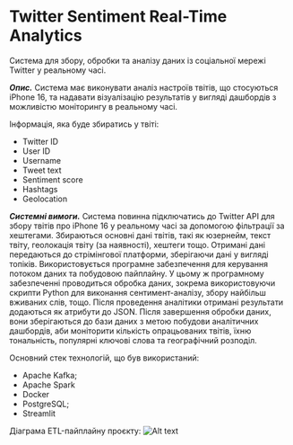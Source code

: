 # Twitter Sentiment Real-Time Analytics

Система для збору, обробки та аналізу даних із соціальної мережі Twitter у реальному часі. 

***Опис.*** Система має виконувати аналіз настроїв твітів, що стосуються iPhone 16, та надавати візуалізацію результатів у вигляді дашбордів з можливістю моніторингу в реальному часі.

Інформація, яка буде збиратись у твіті:

- Twitter ID
- User ID
- Username
- Tweet text
- Sentiment score
- Hashtags
- Geolocation

***Системні вимоги.*** Система повинна підключатись до Twitter API для збору твітів про iPhone 16 у реальному часі за допомогою фільтрації за хештегами. Збираються основні дані твітів, такі як юзернейм, текст твіту, геолокація твіту (за наявності), хештеги тощо. Отримані дані передаються до стрімінгової платформи, зберігаючи дані у вигляді топіків. Використовується програмне забезпечення для керування потоком даних та побудовою пайплайну.  У цьому ж програмному забезпеченні проводиться обробка даних, зокрема використовуючи скрипти Python для виконання сентимент-аналізу, збору найбільш вживаних слів, тощо. Після проведення аналітики отримані результати додаються як атрибути до JSON. Після завершення обробки даних, вони зберігаються до бази даних з метою побудови аналітичних дашбордів, аби моніторити кількість опрацьованих твітів, їхню тональність, популярні ключові слова та географічний розподіл.


Основний стек технологій, що був використаний:
- Apache Kafka;
- Apache Spark
- Docker
- PostgreSQL;
- Streamlit

Діаграма ETL-пайплайну проєкту:
![Alt text](relative/path/to/image.png)
